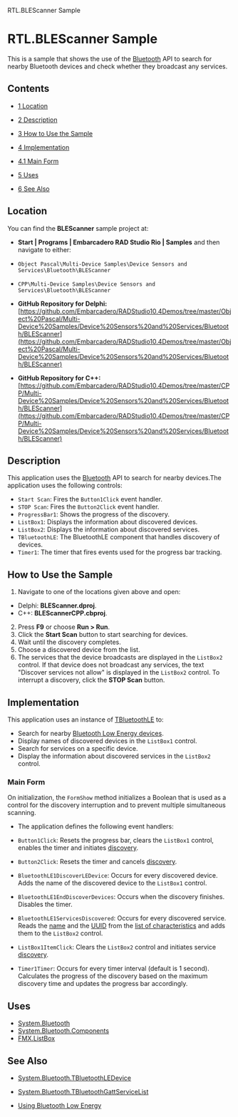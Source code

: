 RTL.BLEScanner Sample[]()
# RTL.BLEScanner Sample 


This is a sample that shows the use of the [Bluetooth](http://docwiki.embarcadero.com/Libraries/en/System.Bluetooth) API to search for nearby Bluetooth devices and check whether they broadcast any services.
## Contents



* [1 Location](#Location)
* [2 Description](#Description)
* [3 How to Use the Sample](#How_to_Use_the_Sample)
* [4 Implementation](#Implementation)

* [4.1 Main Form](#Main_Form)

* [5 Uses](#Uses)
* [6 See Also](#See_Also)


## Location 

You can find the **BLEScanner** sample project at:
* **Start | Programs | Embarcadero RAD Studio Rio | Samples** and then navigate to either:

* `Object Pascal\Multi-Device Samples\Device Sensors and Services\Bluetooth\BLEScanner`
* `CPP\Multi-Device Samples\Device Sensors and Services\Bluetooth\BLEScanner`

* **GitHub Repository for Delphi:**[https://github.com/Embarcadero/RADStudio10.4Demos/tree/master/Object%20Pascal/Multi-Device%20Samples/Device%20Sensors%20and%20Services/Bluetooth/BLEScanner](https://github.com/Embarcadero/RADStudio10.4Demos/tree/master/Object%20Pascal/Multi-Device%20Samples/Device%20Sensors%20and%20Services/Bluetooth/BLEScanner)
* **GitHub Repository for C++:**[https://github.com/Embarcadero/RADStudio10.4Demos/tree/master/CPP/Multi-Device%20Samples/Device%20Sensors%20and%20Services/Bluetooth/BLEScanner](https://github.com/Embarcadero/RADStudio10.4Demos/tree/master/CPP/Multi-Device%20Samples/Device%20Sensors%20and%20Services/Bluetooth/BLEScanner)

## Description 

This application uses the [Bluetooth](http://docwiki.embarcadero.com/Libraries/en/System.Bluetooth) API to search for nearby devices.The application uses the following controls:

* `Start Scan`: Fires the `Button1Click` event handler.
* `STOP Scan`: Fires the `Button2Click` event handler.
* `ProgressBar1`: Shows the progress of the discovery.
* `ListBox1`: Displays the information about discovered devices.
* `ListBox2`: Displays the information about discovered services.
* `TBluetoothLE`: The BluetoothLE component that handles discovery of devices.
* `Timer1`: The timer that fires events used for the progress bar tracking.

## How to Use the Sample 


1.  Navigate to one of the locations given above and open:

*  Delphi: **BLEScanner.dproj**.
*  C++: **BLEScannerCPP.cbproj**.

2.  Press **F9** or choose **Run > Run**.
3.  Click the **Start Scan** button to start searching for devices.
4.  Wait until the discovery completes.
5.  Choose a discovered device from the list.
6.  The services that the device broadcasts are displayed in the `ListBox2` control. If that device does not broadcast any services, the text "Discover services not allow" is displayed in the `ListBox2` control.
To interrupt a discovery, click the **STOP Scan** button.
## Implementation 

This application uses an instance of [TBluetoothLE](http://docwiki.embarcadero.com/Libraries/en/System.Bluetooth.Components.TBluetoothLE) to:
*  Search for nearby [Bluetooth Low Energy devices](http://docwiki.embarcadero.com/Libraries/en/System.Bluetooth.TBluetoothLEDevice).
*  Display names of discovered devices in the `ListBox1` control.
*  Search for services on a specific device.
*  Display the information about discovered services in the `ListBox2` control.

### Main Form 

On initialization, the `FormShow` method initializes a Boolean that is used as a control for the discovery interruption and to prevent multiple simultaneous scanning.
*  The application defines the following event handlers:

* `Button1Click`: Resets the progress bar, clears the `ListBox1` control, enables the timer and initiates [discovery](http://docwiki.embarcadero.com/Libraries/en/System.Bluetooth.Components.TBluetoothLE.DiscoverDevices).
* `Button2Click`: Resets the timer and cancels [discovery](http://docwiki.embarcadero.com/Libraries/en/System.Bluetooth.Components.TBluetoothLE.CancelDiscovery).
* `BluetoothLE1DiscoverLEDevice`: Occurs for every discovered device. Adds the name of the discovered device to the `ListBox1` control.
* `BluetoothLE1EndDiscoverDevices`: Occurs when the discovery finishes. Disables the timer.
* `BluetoothLE1ServicesDiscovered`: Occurs for every discovered service. Reads the [name](http://docwiki.embarcadero.com/Libraries/en/System.Bluetooth.TBluetoothGattCharacteristic.UUIDName) and the [UUID](http://docwiki.embarcadero.com/Libraries/en/System.Bluetooth.TBluetoothGattCharacteristic.UUID) from the [list of characteristics](http://docwiki.embarcadero.com/Libraries/en/System.Bluetooth.TBluetoothGattCharacteristicList) and adds them to the `ListBox2` control.
* `ListBox1ItemClick`: Clears the `ListBox2` control and initiates service [discovery](http://docwiki.embarcadero.com/Libraries/en/System.Bluetooth.Components.TBluetoothLE.DiscoverServices).
* `Timer1Timer`: Occurs for every timer interval (default is 1 second). Calculates the progress of the discovery based on the maximum discovery time and updates the progress bar accordingly.

## Uses 


* [System.Bluetooth](http://docwiki.embarcadero.com/Libraries/en/System.Bluetooth)
* [System.Bluetooth.Components](http://docwiki.embarcadero.com/Libraries/en/System.Bluetooth.Components)
* [FMX.ListBox](http://docwiki.embarcadero.com/Libraries/en/FMX.ListBox)

## See Also 


* [System.Bluetooth.TBluetoothLEDevice](http://docwiki.embarcadero.com/Libraries/en/System.Bluetooth.TBluetoothLEDevice)
* [System.Bluetooth.TBluetoothGattServiceList](http://docwiki.embarcadero.com/Libraries/en/System.Bluetooth.TBluetoothGattServiceList)

* [Using Bluetooth Low Energy](http://docwiki.embarcadero.com/RADStudio/en/Using_Bluetooth_Low_Energy)





